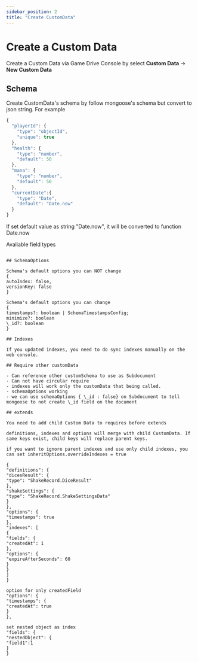 ```yaml
---
sidebar_position: 2
title: "Create CustomData"
---
```


# Create a Custom Data

Create a Custom Data via Game Drive Console by select **Custom Data** -> **New Custom Data**

## Schema

Create CustomData's schema by follow mongoose's schema but convert to json string. For example

```js title="schema : playerStatus"
{
  "playerId": {
    "type": "objectId",
    "unique": true
  },
  "health": {
    "type": "number",
    "default": 50
  },
  "mana": {
    "type": "number",
    "default": 50
  },
  "currentDate":{
    "type": "Date",
    "default": "Date.now"
  }
}
```

If set default value as string "Date.now", it will be converted to function Date.now

Avaliable field types

<!-- ```js title="availableTypes"
{
{
  "array": Array,
  "buffer": Buffer,
  "boolean": Boolean,
  "date": Date,
  "mixed": mongoose.Schema.Types.Mixed,
  "number": Number,
  "objectid": mongoose.Types.ObjectId,
  "string": String
}
}

also can assign custom array by ["customData"] -->

```

## SchemaOptions

Schema's default options you can NOT change
{
autoIndex: false,
versionKey: false
}

Schema's default options you can change
{
timestamps?: boolean | SchemaTimestampsConfig;
minimize?: boolean
\_id?: boolean
}

## Indexes

If you updated indexes, you need to do sync indexes manually on the web console.

## Require other customData

- Can reference other customSchema to use as Subdocument
- Can not have circular require
- indexes will work only the customData that being called.
- schemaOptions working
- we can use schemaOptions { \_id : false} on Subdocument to tell mongoose to not create \_id field on the document

## extends

You need to add child Custom Data to requires before extends

definitions, indexes and options will merge with child CustomData. If same keys exist, child keys will replace parent keys.

if you want to ignore parent indexes and use only child indexes, you can set inheritOptions.overrideIndexes = true

{
"definitions": {
"dicesResult": {
"type": "ShakeRecord.DiceResult"
},
"shakeSettings": {
"type": "ShakeRecord.ShakeSettingsData"
}
},
"options": {
"timestamps": true
},
"indexes": [
{
"fields": {
"createdAt": 1
},
"options": {
"expireAfterSeconds": 60
}
}
]
}

option for only createdField
"options": {
"timestamps": {
"createdAt": true
}
},

set nested object as index
"fields": {
"nestedObject": {
"field1":1
}
}
